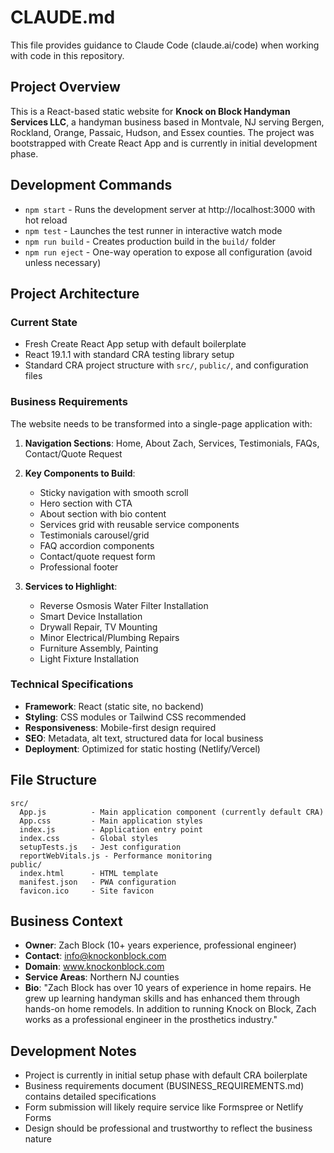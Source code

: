 # CLAUDE.md

This file provides guidance to Claude Code (claude.ai/code) when working with code in this repository.

## Project Overview

This is a React-based static website for **Knock on Block Handyman Services LLC**, a handyman business based in Montvale, NJ serving Bergen, Rockland, Orange, Passaic, Hudson, and Essex counties. The project was bootstrapped with Create React App and is currently in initial development phase.

## Development Commands

- `npm start` - Runs the development server at http://localhost:3000 with hot reload
- `npm test` - Launches the test runner in interactive watch mode
- `npm run build` - Creates production build in the `build/` folder
- `npm run eject` - One-way operation to expose all configuration (avoid unless necessary)

## Project Architecture

### Current State
- Fresh Create React App setup with default boilerplate
- React 19.1.1 with standard CRA testing library setup
- Standard CRA project structure with `src/`, `public/`, and configuration files

### Business Requirements
The website needs to be transformed into a single-page application with:

1. **Navigation Sections**: Home, About Zach, Services, Testimonials, FAQs, Contact/Quote Request
2. **Key Components to Build**:
   - Sticky navigation with smooth scroll
   - Hero section with CTA
   - About section with bio content
   - Services grid with reusable service components
   - Testimonials carousel/grid
   - FAQ accordion components
   - Contact/quote request form
   - Professional footer

3. **Services to Highlight**:
   - Reverse Osmosis Water Filter Installation
   - Smart Device Installation
   - Drywall Repair, TV Mounting
   - Minor Electrical/Plumbing Repairs
   - Furniture Assembly, Painting
   - Light Fixture Installation

### Technical Specifications
- **Framework**: React (static site, no backend)
- **Styling**: CSS modules or Tailwind CSS recommended
- **Responsiveness**: Mobile-first design required
- **SEO**: Metadata, alt text, structured data for local business
- **Deployment**: Optimized for static hosting (Netlify/Vercel)

## File Structure

```
src/
  App.js          - Main application component (currently default CRA)
  App.css         - Main application styles
  index.js        - Application entry point
  index.css       - Global styles
  setupTests.js   - Jest configuration
  reportWebVitals.js - Performance monitoring
public/
  index.html      - HTML template
  manifest.json   - PWA configuration
  favicon.ico     - Site favicon
```

## Business Context

- **Owner**: Zach Block (10+ years experience, professional engineer)
- **Contact**: info@knockonblock.com
- **Domain**: www.knockonblock.com
- **Service Areas**: Northern NJ counties
- **Bio**: "Zach Block has over 10 years of experience in home repairs. He grew up learning handyman skills and has enhanced them through hands-on home remodels. In addition to running Knock on Block, Zach works as a professional engineer in the prosthetics industry."

## Development Notes

- Project is currently in initial setup phase with default CRA boilerplate
- Business requirements document (BUSINESS_REQUIREMENTS.md) contains detailed specifications
- Form submission will likely require service like Formspree or Netlify Forms
- Design should be professional and trustworthy to reflect the business nature